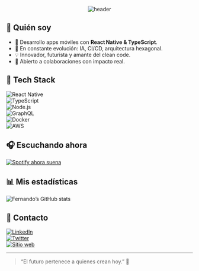 <p align="center">
  <img src="https://capsule-render.vercel.app/api?type=waving&color=gradient&height=150&section=header&text=Hola+soy+Fernando+👨‍💻" alt="header"/>
</p>

## 👋 Quién soy
- 🔭 Desarrollo apps móviles con **React Native & TypeScript**.
- 🌱 En constante evolución: IA, CI/CD, arquitectura hexagonal.
- 💡 Innovador, futurista y amante del clean code.
- 🎯 Abierto a colaboraciones con impacto real.

## 🚀 Tech Stack  
![React Native](https://img.shields.io/badge/-React%20Native-20232A?style=flat&logo=react)  
![TypeScript](https://img.shields.io/badge/-TypeScript-3178C6?style=flat&logo=typescript)  
![Node.js](https://img.shields.io/badge/-Node.js-339933?style=flat&logo=node.js)  
![GraphQL](https://img.shields.io/badge/-GraphQL-E10098?style=flat&logo=graphql)  
![Docker](https://img.shields.io/badge/-Docker-2496ED?style=flat&logo=docker)  
![AWS](https://img.shields.io/badge/-AWS-232F3E?style=flat&logo=amazon-aws)

## 🎧 Escuchando ahora
[![Spotify ahora suena](https://spotify-recently-played-readme.vercel.app/api?user=TU_SPOTIFY_USERNAME&count=1&width=400)](https://open.spotify.com/user/TU_SPOTIFY_USERNAME)

## 📊 Mis estadísticas
![Fernando’s GitHub stats](https://github-readme-stats.vercel.app/api?username=TU_GITHUB_USERNAME&show_icons=true&theme=radical)

## 📌 Contacto
[![LinkedIn](https://img.shields.io/badge/LinkedIn-Fernando-blue)](https://linkedin.com/in/tu-linkedin)  
[![Twitter](https://img.shields.io/badge/Twitter-@tuTwitter-1DA1F2)](https://twitter.com/tuTwitter)  
[![Sitio web](https://img.shields.io/badge/Web-Fernando.dev-brightgreen)](https://fernando.dev)

---

> “El futuro pertenece a quienes crean hoy.” 🚀

